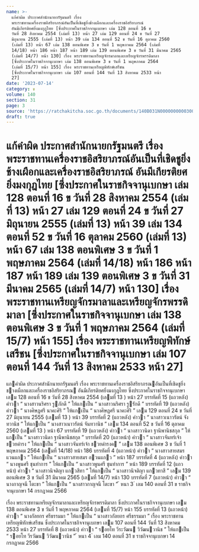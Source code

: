 ```yaml
---
name: >-
  แก้คำผิด ประกาศสำนักนายกรัฐมนตรี เรื่อง
  พระราชทานเครื่องราชอิสริยาภรณ์อันเป็นที่เชิดชูยิ่งช้างเผือกและเครื่องราชอิสริยาภรณ์
  อันมีเกียรติยศยิ่งมงกุฎไทย [ซึ่งประกาศในราชกิจจานุเบกษา เล่ม 128 ตอนที่ 16 ข
  วันที่ 28 สิงหาคม 2554 (เล่มที่ 13) หน้า 27 เล่ม 129 ตอนที่ 24 ข วันที่ 27
  มิถุนายน 2555 (เล่มที่ 13) หน้า 39 เล่ม 134 ตอนที่ 52 ข วันที่ 16 ตุลาคม 2560
  (เล่มที่ 13) หน้า 67 เล่ม 138 ตอนพิเศษ 3 ข วันที่ 1 พฤษภาคม 2564 (เล่มที่
  14/18) หน้า 186 หน้า 187 หน้า 189 เล่ม 139 ตอนพิเศษ 3 ข วันที่ 31 มีนาคม 2565
  (เล่มที่ 14/7) หน้า 130] เรื่อง พระราชทานเหรียญจักรมาลาและเหรียญจักรพรรดิมาลา
  [ซึ่งประกาศในราชกิจจานุเบกษา เล่ม 138 ตอนพิเศษ 3 ข วันที่ 1 พฤษภาคม 2564
  (เล่มที่ 15/7) หน้า 155] เรื่อง พระราชทานเหรียญพิทักษ์เสรีชน
  [ซึ่งประกาศในราชกิจจานุเบกษา เล่ม 107 ตอนที่ 144 วันที่ 13 สิงหาคม 2533 หน้า
  27]
date: '2023-07-14'
category: ข
volume: 140
section: 31
page: 3
source: 'https://ratchakitcha.soc.go.th/documents/140B031N0000000000300.pdf'
draft: true
---
```


# แก้คำผิด ประกาศสำนักนายกรัฐมนตรี เรื่อง พระราชทานเครื่องราชอิสริยาภรณ์อันเป็นที่เชิดชูยิ่งช้างเผือกและเครื่องราชอิสริยาภรณ์ อันมีเกียรติยศยิ่งมงกุฎไทย [ซึ่งประกาศในราชกิจจานุเบกษา เล่ม 128 ตอนที่ 16 ข วันที่ 28 สิงหาคม 2554 (เล่มที่ 13) หน้า 27 เล่ม 129 ตอนที่ 24 ข วันที่ 27 มิถุนายน 2555 (เล่มที่ 13) หน้า 39 เล่ม 134 ตอนที่ 52 ข วันที่ 16 ตุลาคม 2560 (เล่มที่ 13) หน้า 67 เล่ม 138 ตอนพิเศษ 3 ข วันที่ 1 พฤษภาคม 2564 (เล่มที่ 14/18) หน้า 186 หน้า 187 หน้า 189 เล่ม 139 ตอนพิเศษ 3 ข วันที่ 31 มีนาคม 2565 (เล่มที่ 14/7) หน้า 130] เรื่อง พระราชทานเหรียญจักรมาลาและเหรียญจักรพรรดิมาลา [ซึ่งประกาศในราชกิจจานุเบกษา เล่ม 138 ตอนพิเศษ 3 ข วันที่ 1 พฤษภาคม 2564 (เล่มที่ 15/7) หน้า 155] เรื่อง พระราชทานเหรียญพิทักษ์เสรีชน [ซึ่งประกาศในราชกิจจานุเบกษา เล่ม 107 ตอนที่ 144 วันที่ 13 สิงหาคม 2533 หน้า 27]

แกคําผิด ประกาศสํานักนายกรัฐมนตรี เรื่อง พระราชทานเครื่องราชอิสริยาภรณอันเป็นที่เชิดชูยิ่งชางเผือกและเครื่องราชอิสริยาภรณ อันมีเกียรติยศยิ่งมงกุฎไทย ซึ่งประกาศในราชกิจจานุเบกษา เลม 128 ตอนที่ 16 ข วันที่ 28 สิงหาคม 2554 (เลมที่ 13 ) หน้า 27 บรรทัดที่ 15 (แถวหลัง) คําวา “ นางสาวนริศรา รูภักดี ” ให้แกเป็น “ นางสาวนริศรา รูรักดี ” บรรทัดที่ 19 (แถวหลัง) คําวา “ นางศิษฎศรี นาคะศิริ ” ให้แกเป็น “ นางศิษฏศรี นาคะศิริ ” เลม 129 ตอนที่ 24 ข วันที่ 27 มิถุนายน 2555 (เลมที่ 13 ) หน้า 39 บรรทัดที่ 2 (แถวหลัง) คําวา “ นางสาวเนาวรัตน์ จังทวานิช ” ให้แกเป็น “ นางสาวเนาวรัตน์ จันทวานิช ” เลม 134 ตอนที่ 52 ข วันที่ 16 ตุลาคม 2560 (เลมที่ 13 ) หน้า 67 บรรทัดที่ 19 (แถวหลัง) คําวา “ นางสาววนิดา ฐานิพานิชสกุล ” ให้แกเป็น “ นางสาววนิดา ฐานีพานิชสกุล ” บรรทัดที่ 20 (แถวหน้า) คําวา “ นางสาวจันทร์เจ้า ชวยดํารง ” ให้แกเป็น “ นางสาวจันทร์เจ้า ชวยดํารงค ” เลม 138 ตอนพิเศษ 3 ข วันที่ 1 พฤษภาคม 2564 (เลมที่ 14/18) หน้า 186 บรรทัดที่ 4 (แถวหน้า) คําวา “ นางสาวสายสมร แวนแกว ” ให้แกเป็น “ นางสาวสายสมร อวนแกว ” หน้า 187 บรรทัดที่ 4 (แถวหลัง) คําวา “ นางพูนศรี ชุนทําการ ” ให้แกเป็น “ นางสาวพูนศรี ชุนทําการ ” หน้า 189 บรรทัดที่ 12 (แถวหน้า) คําวา “ นางสาวนิจติญา แกวสีทา ” ให้แกเป็น “ นางสาวนิจติญา แกวทาสี ” เลม 139 ตอนพิเศษ 3 ข วันที่ 31 มีนาคม 2565 (เลมที่ 14/7) หน้า 130 บรรทัดที่ 7 (แถวหน้า) คําวา “ นางกาญจนี โตะขา ” ให้แกเป็น “ นางสาวกาญจนี โตะขา ” ้ หนา 3 ่ เลม 140 ตอนที่ 31 ข ราชกิจจานุเบกษา 14 กรกฎาคม 2566

เรื่อง พระราชทานเหรียญจักรมาลาและเหรียญจักรพรรดิมาลา ซึ่งประกาศในราชกิจจานุเบกษา เลม 138 ตอนพิเศษ 3 ข วันที่ 1 พฤษภาคม 2564 (เลมที่ 15/7) หน้า 155 บรรทัดที่ 13 (แถวหน้า) คําวา “ นางกัลยกร ศรีธรรมมา ” ให้แกเป็น “ นางสาวกัลยกร ศรีธรรมมา ” เรื่อง พระราชทานเหรียญพิทักษ์เสรีชน ซึ่งประกาศในราชกิจจานุเบกษา เลม 107 ตอนที่ 144 วันที่ 13 สิงหาคม 2533 หน้า 27 บรรทัดที่ 8 (แถวหน้า) คําวา “ รอยโท วีระวัฒน วิวัฒนวานิช ” ให้แกเป็น “ รอยโท วีรวัฒน วิวัฒนวานิช ” ้ หนา 4 ่ เลม 140 ตอนที่ 31 ข ราชกิจจานุเบกษา 14 กรกฎาคม 2566
